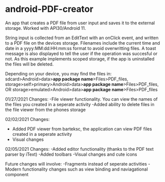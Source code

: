 # android-PDF-creator
An app that creates a PDF file from user input and saves it to the external storage. Worked with API30/Android 11.

String input is collected from an EditText with an onClick event, and written to a PDF file on the devices storage. 
Filenames include the current time and date in a yyyy:MM:dd:HH:mm:ss format to avoid overwritting files. 
A toast message is also displayed to tell the user if the operation was succesful or not. 
As this example implements scoped storage, if the app is uninstalled the files will be deleted.

Depending on your device, you may find the files in:
sdcard>Android>data>**app package name**>Files>PDF_files, 
storage>self>primary>Android>data>**app package name**>Files>PDF_files, OR
storage>emulated>Android>data>**app package name**>Files>PDF_files 

01/27/2021 Changes:
-File viewer functionality. You can view the names of the files you created in a seperate activity
-Added ability to delete files in the file viewer from the phones storage

02/02/2021 Changes:
- Added PDF viewer from barteksc, the application can view PDF files created in a seperate activity
- Visual changes

02/05/2021 Changes:
-Added editor functionality (thanks to the PDF text parser by iText)
-Added toolbars
-Visual changes and cute icons

Future changes will involve:
-Fragments instead of seperate activities
-Modern functionality changes such as view binding and naviagational component
